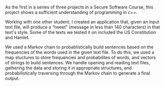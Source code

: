 As the first in a series of three projects in a Secure Software Course, this project shows a sufficient understanding of programming in c++. 

Working with one other student, I created an application that, given an input text file, will produce a "tweet" (message in less than 140 characters) in that text's style. Some of the texts we tested it on included the US Constitution and Hamlet.

We used a Markov chain to probablistically build sentences based on the frequencies of the words used in the given text file. To do this, we used a map stuctures to store frequencies and probabilites of words, and vectors of strings to build sentences. We handle opening and reading text files, gathering the data and storing it in appropriate structures, and probabilistically traversing through the Markov chain to generate a final output.  
